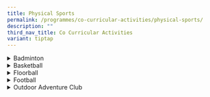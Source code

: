 ```yaml
---
title: Physical Sports
permalink: /programmes/co-curricular-activities/physical-sports/
description: ""
third_nav_title: Co Curricular Activities
variant: tiptap
---
```

<div data-type="detailGroup" class="isomer-accordion isomer-accordion-white">
<details class="isomer-details">
<summary>Badminton</summary>
<div data-type="detailsContent" class="isomer-details-content">
<p><strong>Day / Time:</strong>
<br>MONDAY &amp; THURSDAY: 1535 - 1800 HRS
<br>FRIDAY: 1330 - 1630 HRS (only for selected students)
<br>
</p>
<p>Kent Ridge Secondary School Badminton Team's curriculum is designed&nbsp;to
give a consistent and systematic training structure to develop the talents
of our students&nbsp;as well as to nurture their talents and potential
to the fullest. This will encourage our students to develop a lifelong
interest and passion that will sustain a healthy lifestyle. Apart from
building up the physical fitness, mental fortitude and game skills of our
students, the badminton training sessions and co-curricular activities,
undergirded by the school values, are also good platforms for our students
to develop positive character traits which will strengthen their 21st&nbsp;Century
Competency skills and translate them into positive attitudes and self-expressions.&nbsp;Our&nbsp;boys
and girls take part in sanctioned competitions and achieve credible results
and rankings.</p>
<p></p>
<p><strong><em>Achievements</em></strong>
<br>1. 2023 National School Games South Zone 'B' Division Girls – Quarter
Finalist
<br>2. 2023 National School Games South Zone 'C' Division Boys – Quarter Finalist
<br>3. 2022 National School Games South Zone 'C' Division Girls – Quarter
Finalist</p>
<p></p>
<p><strong><em>Teachers in-charge</em></strong>
<br>Mr Chan Kar Hong
<br>Mr Lim Er Song
<br>Ms Foo Shuan Chou
<br>Mr Mohd Taib</p>
</div>
</details>
<details class="isomer-details">
<summary>Basketball</summary>
<div data-type="detailsContent" class="isomer-details-content">
<p><strong>Day / Time:</strong>
<br>MONDAY &amp; WEDNESDAY: : 1535 -1800 HRS (B Division)
<br>MONDAY &amp; THURSDAY: 1535 -1800 HRS (C Division)
<br>
</p>
<p>Our motto of “One Voice, One Team, One Goal!” spells out the motivational
force of our Basketball Team. We have 'B' and 'C' Divisions Boys and Girls
teams, with a healthy recruitment of members from each gender yearly.&nbsp;The
Indoor Sports Hall Level 1 is home to our training; aspiring to provide
our students with a platform for acquiring new skills, techniques and strategies
in basketball as we believe in a structured training programme to harness
the potentials of our players. Our teams focus on both offensive and defensive
basketball strategies where every player is responsible in improving their
personal mastery while staying grounded with our school values of resilience
and sportsmanship. We strongly believe in harnessing student leadership
and will create suitable leadership positions such as Captain, Vice-Captains,
Student Well-Being Representatives, Training, VIA, Logistics and Administration
Personnel to develop our students to be well-rounded future leaders. Training
sessions take place at the school’s Indoor Sports Hall Level 1.</p>
<p></p>
<p><strong><em>Achievements</em></strong>
<br>1. 2023 Singapore Schools Sports Council - National School Games - Sportsmanship
Award (2 students)
<br>2. 2023 National School Games South Zone 'C' Division Boys – Quarter Finalist
<br>3. 2022 National School Games South Zone 'C' Division Boys – Quarter Finalist</p>
<p></p>
<p><strong><em>Teachers in-charge</em></strong>
<br>Mr Lim Kheng Joo Vincent
<br>Mrs Kalaivani Selvin
<br>Mdm Lam Cheng Wan
<br>Ms Cheong Suet Fun</p>
</div>
</details>
<details class="isomer-details">
<summary>Floorball</summary>
<div data-type="detailsContent" class="isomer-details-content">
<p><strong>Day / Time:</strong>
<br>MONDAY &amp; THURSDAY: 1535 - 1800 HRS (Boys)
<br>TUESDAY &amp; THURSDAY: 1535 - 1800 HRS (Girls)
<br>
</p>
<p>KRSS Floorball Team was established in 2008 with a pioneer cohort of 36
enthusiastic Kent Ridgeans. Growing in strength over the last 12 years,
the CCA now comprises of more than 100 dedicated players. Floorball was
introduced to students as a team sport to allow learning beyond the classroom.
Besides developing physical fitness, our CCA programme aims to help students
develop personal qualities such as teamwork, discipline and leadership
skills. Floorball is an indoor sport and is usually played with 16 players
in a competition team. It is fast gaining popularity in our school and
Singapore as it is easy to pick up and fun to play. Skills trainings are
conducted in indoor venues with fibreglass panel boards to build up our
skills and game strategies. To give our players greater exposure, friendly
matches are arranged to let them gain experience and increase their confidence
level during competitions.</p>
<p></p>
<p><strong><em>Achievements</em></strong>
<br>1. 2023 Singapore Schools Sports Council - National School Games - Sportsmanship
Award (2 students)
<br>2. 2023 National School Games Floorball Championship 'C' Division Boys
– Qualified for 2nd Round
<br>3. 2023 National School Games Floorball Championship 'B' Division Girls
– Qualified for 2nd Round
<br>4. 2022 National School Games Floorball Championship – Sportsmanship Award
(4 students)</p>
<p></p>
<p><strong><em>Teachers in-charge</em></strong>
<br>Mr Jitendra
<br>Ms Siti Fadzilah
<br>Mr Ang Swee Huat</p>
</div>
</details>
<details class="isomer-details">
<summary>Football</summary>
<div data-type="detailsContent" class="isomer-details-content">
<p><strong>Day / Time:</strong>
<br>TUESDAY &amp; THURSDAY: 1535 - 1800 HRS (C Division)
<br>WEDNESDAY &amp; THURSDAY: 1535 - 1800 HRS (B Division)
<br>
</p>
<p>The Kent Ridge Football Team takes part in training sessions and tournaments
regularly, from which they learn valuable lessons in discipline, commitment
and teamwork. As a result, many of the players have moved on to compete
at the Singapore League as well as in the National level. In addition,
these boys are committed to serving the society and caring for the less
fortunate through various Community Involvement Projects. The Football
Team has consistently achieved top placings in the South Zone Football
Championship since 2006.</p>
<p></p>
<p><strong><em>Teachers in-charge</em></strong>
<br>Mr Rishabh
<br>Mr Mohd Helmy
<br>Mr Chia Tai-Yu
<br>Mr Smithy Methias @ Yusoef Adam</p>
</div>
</details>
<details class="isomer-details">
<summary>Outdoor Adventure Club</summary>
<div data-type="detailsContent" class="isomer-details-content">
<p><strong>Day / Time:</strong>
<br>MONDAY: 1535 - 1830 HRS (inc. of travelling time)
<br>FRIDAY (ODD WEEK): 1300 - 1615 HRS (inc. of travelling time)
<br>
<br>(Sailing - for Sec 4 students till NSG)
<br>FRIDAY: 1300 - 1800hours
<br>
</p>
<p><strong>VISION</strong>: O.D.A.C
<br>Open-minded. Disciplined. Adaptable. Confident.
<br>
<br>KRSS ODAC aims to provide students with exposure to various outdoor activities
both on land and water. KRSS Outdoor Adventure Club (ODAC) exposes our
members to various water sports such as dragon boating, kayaking and snorkelling
as well as camping and hiking activities. Students will go through certification
courses such as Orienteering Level One and Kayaking One Star. During regular
CCA sessions, members will also be taught various outdoor-related skills
such as Camp craft and Outdoor Cooking.</p>
<p></p>
<p><strong><em>Teachers in-charge</em></strong>
<br>Mr Ong Wee Kwang
<br>Mr Chua Chau Lee
<br>Ms Low Shi Ting</p>
</div>
</details>
</div>
<p></p>